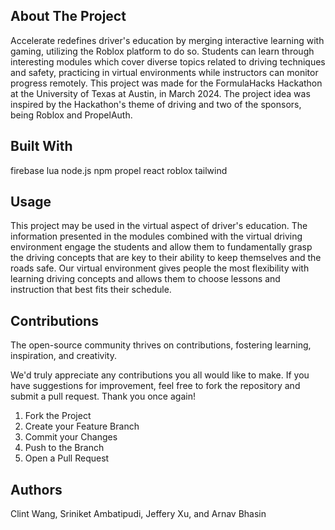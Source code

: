 ## About The Project

Accelerate redefines driver's education by merging interactive learning with gaming, utilizing the Roblox platform to do so. Students can learn through interesting modules which cover diverse topics related to driving techniques and safety, practicing in virtual environments while instructors can monitor progress remotely. This project was made for the FormulaHacks Hackathon at the University of Texas at Austin, in March 2024. The project idea was inspired by the Hackathon's theme of driving and two of the sponsors, being Roblox and PropelAuth.

## Built With

firebase
lua
node.js
npm
propel
react
roblox
tailwind

## Usage

This project may be used in the virtual aspect of driver's education. The information presented in the modules combined with the virtual driving environment engage the students and allow them to fundamentally grasp the driving concepts that are key to their ability to keep themselves and the roads safe. Our virtual environment gives people the most flexibility with learning driving concepts and allows them to choose lessons and instruction that best fits their schedule.

## Contributions

The open-source community thrives on contributions, fostering learning, inspiration, and creativity. 

We'd truly appreciate any contributions you all would like to make. If you have suggestions for improvement, feel free to fork the repository and submit a pull request. Thank you once again!

1. Fork the Project
2. Create your Feature Branch
3. Commit your Changes
4. Push to the Branch
5. Open a Pull Request

## Authors

Clint Wang, 
Sriniket Ambatipudi, 
Jeffery Xu, and 
Arnav Bhasin
